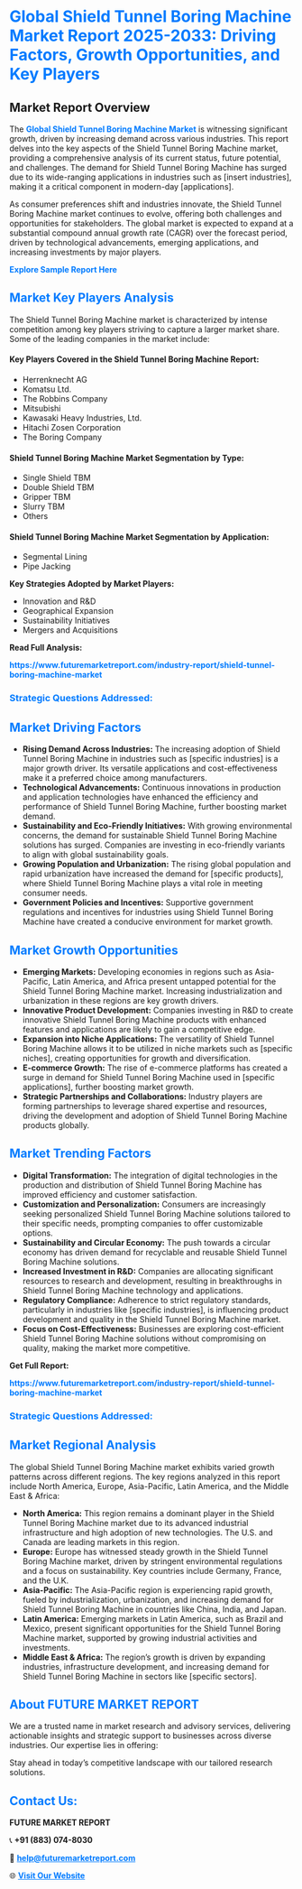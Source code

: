 <h1 style="color: #007BFF;">Global Shield Tunnel Boring Machine Market Report 2025-2033: Driving Factors, Growth Opportunities, and Key Players</h1>

<section id="overview">
<h2>Market Report Overview</h2>
<p>The <a href="https://www.futuremarketreport.com/industry-report/shield-tunnel-boring-machine-market" style="color: #007BFF; text-decoration: none;"><strong>Global Shield Tunnel Boring Machine Market</strong></a> is witnessing significant growth, driven by increasing demand across various industries. This report delves into the key aspects of the Shield Tunnel Boring Machine market, providing a comprehensive analysis of its current status, future potential, and challenges. The demand for Shield Tunnel Boring Machine has surged due to its wide-ranging applications in industries such as [insert industries], making it a critical component in modern-day [applications].</p>
<p>As consumer preferences shift and industries innovate, the Shield Tunnel Boring Machine market continues to evolve, offering both challenges and opportunities for stakeholders. The global market is expected to expand at a substantial compound annual growth rate (CAGR) over the forecast period, driven by technological advancements, emerging applications, and increasing investments by major players.</p>
</section>

<section id="overview">
<p><a href="https://www.futuremarketreport.com/request-sample/reportId=56269" style="color: #007BFF; text-decoration: none;"><strong>Explore Sample Report Here</strong></a></p>
</section>

<section id="key-players">
<h2 style="color: #007BFF;">Market Key Players Analysis</h2>
<p>The Shield Tunnel Boring Machine market is characterized by intense competition among key players striving to capture a larger market share. Some of the leading companies in the market include:</p>
<h4>Key Players Covered in the Shield Tunnel Boring Machine Report:</h4>
<ul><li>Herrenknecht AG</li><li>Komatsu Ltd.</li><li>The Robbins Company</li><li>Mitsubishi</li><li>Kawasaki Heavy Industries, Ltd.</li><li>Hitachi Zosen Corporation</li><li>The Boring Company</li></ul>
<h4>Shield Tunnel Boring Machine Market Segmentation by Type:</h4>
<ul><li>Single Shield TBM</li><li>Double Shield TBM</li><li>Gripper TBM</li><li>Slurry TBM</li><li>Others</li></ul>

<h4>Shield Tunnel Boring Machine Market Segmentation by Application:</h4>
<ul><li>Segmental Lining</li><li>Pipe Jacking</li></ul>
<p><strong>Key Strategies Adopted by Market Players:</strong></p>
<ul>
<li>Innovation and R&D</li>
<li>Geographical Expansion</li>
<li>Sustainability Initiatives</li>
<li>Mergers and Acquisitions</li>
</ul>
</section>

<section>
<p><strong>Read Full Analysis: </strong></p><a href="https://www.futuremarketreport.com/industry-report/shield-tunnel-boring-machine-market" style="color: #007BFF; text-decoration: none;"><strong>https://www.futuremarketreport.com/industry-report/shield-tunnel-boring-machine-market</strong></a>
<h3 style="color: #007BFF;">Strategic Questions Addressed:</h3>
</section>

<section id="driving-factors">
<h2 style="color: #007BFF;">Market Driving Factors</h2>
<ul>
<li><strong>Rising Demand Across Industries:</strong> The increasing adoption of Shield Tunnel Boring Machine in industries such as [specific industries] is a major growth driver. Its versatile applications and cost-effectiveness make it a preferred choice among manufacturers.</li>
<li><strong>Technological Advancements:</strong> Continuous innovations in production and application technologies have enhanced the efficiency and performance of Shield Tunnel Boring Machine, further boosting market demand.</li>
<li><strong>Sustainability and Eco-Friendly Initiatives:</strong> With growing environmental concerns, the demand for sustainable Shield Tunnel Boring Machine solutions has surged. Companies are investing in eco-friendly variants to align with global sustainability goals.</li>
<li><strong>Growing Population and Urbanization:</strong> The rising global population and rapid urbanization have increased the demand for [specific products], where Shield Tunnel Boring Machine plays a vital role in meeting consumer needs.</li>
<li><strong>Government Policies and Incentives:</strong> Supportive government regulations and incentives for industries using Shield Tunnel Boring Machine have created a conducive environment for market growth.</li>
</ul>
</section>

<section id="growth-opportunities">
<h2 style="color: #007BFF;">Market Growth Opportunities</h2>
<ul>
<li><strong>Emerging Markets:</strong> Developing economies in regions such as Asia-Pacific, Latin America, and Africa present untapped potential for the Shield Tunnel Boring Machine market. Increasing industrialization and urbanization in these regions are key growth drivers.</li>
<li><strong>Innovative Product Development:</strong> Companies investing in R&D to create innovative Shield Tunnel Boring Machine products with enhanced features and applications are likely to gain a competitive edge.</li>
<li><strong>Expansion into Niche Applications:</strong> The versatility of Shield Tunnel Boring Machine allows it to be utilized in niche markets such as [specific niches], creating opportunities for growth and diversification.</li>
<li><strong>E-commerce Growth:</strong> The rise of e-commerce platforms has created a surge in demand for Shield Tunnel Boring Machine used in [specific applications], further boosting market growth.</li>
<li><strong>Strategic Partnerships and Collaborations:</strong> Industry players are forming partnerships to leverage shared expertise and resources, driving the development and adoption of Shield Tunnel Boring Machine products globally.</li>
</ul>
</section>

<section id="trending-factors">
<h2 style="color: #007BFF;">Market Trending Factors</h2>
<ul>
<li><strong>Digital Transformation:</strong> The integration of digital technologies in the production and distribution of Shield Tunnel Boring Machine has improved efficiency and customer satisfaction.</li>
<li><strong>Customization and Personalization:</strong> Consumers are increasingly seeking personalized Shield Tunnel Boring Machine solutions tailored to their specific needs, prompting companies to offer customizable options.</li>
<li><strong>Sustainability and Circular Economy:</strong> The push towards a circular economy has driven demand for recyclable and reusable Shield Tunnel Boring Machine solutions.</li>
<li><strong>Increased Investment in R&D:</strong> Companies are allocating significant resources to research and development, resulting in breakthroughs in Shield Tunnel Boring Machine technology and applications.</li>
<li><strong>Regulatory Compliance:</strong> Adherence to strict regulatory standards, particularly in industries like [specific industries], is influencing product development and quality in the Shield Tunnel Boring Machine market.</li>
<li><strong>Focus on Cost-Effectiveness:</strong> Businesses are exploring cost-efficient Shield Tunnel Boring Machine solutions without compromising on quality, making the market more competitive.</li>
</ul>
</section>

<section>
<p><strong>Get Full Report: </strong></p><a href="https://www.futuremarketreport.com/industry-report/shield-tunnel-boring-machine-market" style="color: #007BFF; text-decoration: none;"><strong>https://www.futuremarketreport.com/industry-report/shield-tunnel-boring-machine-market</strong></a>
<h3 style="color: #007BFF;">Strategic Questions Addressed:</h3>
</section>


<section id="regional-analysis">
<h2 style="color: #007BFF;">Market Regional Analysis</h2>
<p>The global Shield Tunnel Boring Machine market exhibits varied growth patterns across different regions. The key regions analyzed in this report include North America, Europe, Asia-Pacific, Latin America, and the Middle East & Africa:</p>
<ul>
<li><strong>North America:</strong> This region remains a dominant player in the Shield Tunnel Boring Machine market due to its advanced industrial infrastructure and high adoption of new technologies. The U.S. and Canada are leading markets in this region.</li>
<li><strong>Europe:</strong> Europe has witnessed steady growth in the Shield Tunnel Boring Machine market, driven by stringent environmental regulations and a focus on sustainability. Key countries include Germany, France, and the U.K.</li>
<li><strong>Asia-Pacific:</strong> The Asia-Pacific region is experiencing rapid growth, fueled by industrialization, urbanization, and increasing demand for Shield Tunnel Boring Machine in countries like China, India, and Japan.</li>
<li><strong>Latin America:</strong> Emerging markets in Latin America, such as Brazil and Mexico, present significant opportunities for the Shield Tunnel Boring Machine market, supported by growing industrial activities and investments.</li>
<li><strong>Middle East & Africa:</strong> The region’s growth is driven by expanding industries, infrastructure development, and increasing demand for Shield Tunnel Boring Machine in sectors like [specific sectors].</li>
</ul>
</section>

<footer>
<h2 style="color: #007BFF;">About FUTURE MARKET REPORT</h2>
<p>We are a trusted name in market research and advisory services, delivering actionable insights and strategic support to businesses across diverse industries. Our expertise lies in offering:</p>

<p>Stay ahead in today’s competitive landscape with our tailored research solutions.</p>

<h2 style="color: #007BFF;">Contact Us:</h2>
<p><strong>FUTURE MARKET REPORT</strong></p>
<p>📞 <strong>+91 (883) 074-8030</strong></p>
<p>📧 <strong><a href="mailto:help@futuremarketreport.com" style="color: #007BFF;">help@futuremarketreport.com</a></strong></p>
<p>🌐 <strong><a href="https://www.futuremarketreport.com/" style="color: #007BFF;">Visit Our Website</a></strong></p>
</footer>